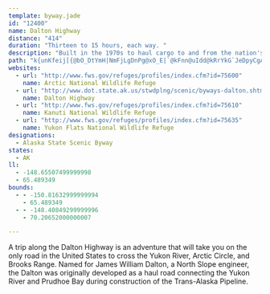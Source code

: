 ```yaml
---
template: byway.jade
id: "12400"
name: Dalton Highway
distance: "414"
duration: "Thirteen to 15 hours, each way. "
description: "Built in the 1970s to haul cargo to and from the nation's largest oil field, the James Dalton highway was only opened for public use in 1994. The Dalton was recognized as an Alaska State Scenic Byway in 1998 for its spectacular scenery."
path: "k{unKfeij[{@bO_DtYmH|NmFjLgDnPg@xO_E|`@kFnn@uIdd@kRrYkG`JeDpyCgAzj@AfJTpRDpLGvIY~Jy@rOeAtS_@|EQxCGvEDjCd@fDf@nCx@~BdBhEdAxDhAjC|AdEt@rDv@~FRxKv@jI`BxW~Dle@~BvZKzKQtIGhIc@lGgA`DuApAuBd@uCPg@P_A~@m@bBkJjTgLfUgElFgDvAcOdAgCDqCrBgDtAmEnGuDfOeH`WoIba@x@`HlAhGdAtEx@|CrAdCtApApCtAzB|BpAnD^`FM`H_BjJgC`IsFjUgBbH_CjKeA~GsCl_@wAhOuAdSkBbQUdIyDre@yBjTmA`JkBxF_AjA_BbAuGdCqEx@qGa@eI\\sLxMiCnDkDdDcGnJkAp@sD`HyCzIgBlHmAxHaK`bA_AdIk@lDuAzCsIlH{Y|RmC`CuAtCcB`FcCxNeCvJaFxMyIhS_DhF{FjO_DjJYfBGdE}@lJ}@rEw@fC{@dA_HlFsAf@kANaAEy@U_As@wByD_BoBuAiAw@[_ABwBn@sCfByGfHqDhDiAzA_BhEcCbH{I|]ob@~|A}AzEgA|AaAx@iCNsAx@mBzCmA`F{AlJw@`NElFExKXlHv@fJr@xHz@`LAlHJvRl@dXJfLJvWKnHCbDU|CsC~OiBzKiDrW]jEEnD?|FVrFvBdV|Cf`@d@tOJbK?xDDzEZ~Dv@hGf@vK\\fORrLZjJdC~`@lIt~A~ArTZ`L?nM[lK{Bf`@[|HcBxTiA~GoAdGsA`FmCxNiCtIcHn[sDhM_DbGoDrDeHrFwXjWoFxE_D`A_Ce@yBgB}IqXiDiIiEwNsFwMeDkJmD{IuAmB_DaAmIbB{ElBaNpEcMzE}d@jOcHwKeBiDyAmE{D}UqBiEmEuGaCgFyDmJqAkHoAmKW_H{A}PcBoH}DaDyCeDkAiFoCoIqCgJsCwNa@eG]mJeBwLuBaRyCcKsCoDqBcCoDQeDjAyClD{DhIkEvEiNnI_EZiFDaDgBgIWsGyBmFm@uIjC_HnG}PtI_^bRqB`BoBvDwBhHmEtTY~J_@fTfChqApA`_@`An_@d@xa@aD~MsB|GsBxF}C`HsCvDgCfByBVoCrBmC|AqBb@aCbAkAr@aB\\_BhAaG|S{Ij\\_DnJyAnDaAfBeAb@eAEqAs@sCoCkJeMqHkIsDgFiN{QyBeBoE_EgVyL{OeGg@Iy@B_BfB{@jBeKlf@iTdkAqVrvAiNz{@cPrpAsJxbAwNj~AqChWaDh_@g@~D]tAk@~@i@t@y@T{RQS\\i@zAaBtGaB`L_L|o@oKdp@iMtt@yDhSm@|Dm@dIC`DR|Cr@jD|BrEbPdZtIdJlElHp@tBXjD?jES~BkCfRsElWgAdI}AxLiAfHe@bESvHF~Xx@db@x@re@LlS[p^sAhr@yA`b@YhSy@pLk@vFy@rFkBrJgBnGaBfFqBpE{B`DsBxByB|AyB~@_B`@mBBgEs@mL_HmNwGcGmDmDgBmI{CgOaDyFo@iAVmAtA}@zAm@zBk@zCUbDCbIVdI^fGx@`RnAzQb@`Lt@|KPnHF~GM|D[bEi@hDiPvq@wSzz@oKxd@YrCIxB?vBHfBpMnq@^nCPxD_@~JwAvXgA`Ks@`JMhRyApLwBhCaDt@aFkEgJmFuJkJuNuKqEsAwD`BqB|G{p@tqCgH~XgCxAkBa@_CyBuBsGgCcFkBoGoKoYwFuMeQme@wC{CoDbA}TtMqE~Fy@fJgF`dA{@zDmDTwErBcD]sBPqFnAs@j@aFxSm@fDsFvXaInc@EpFxGzl@zLdr@bRxiATvKsAzW_BfKgAlCsEBcJpCsDxBsFpLeF~FmEnCsCn@{CxBgFxKsBfB{B}@sC}F_D}OeDuRaFwS_EsH{DkFmDiByA\\_CbDoCvFsLzWcRdg@cW`o@wUfj@yFdB{AEkBxXqBvD{BrBkDnB{Df@aEx@?zYmHfS_HtS}h@hyAyA~KNbLxG`a@pUh[|Bhd@bCv\\jIvoAtE|XnJp\\pCzRXfHgCz]kAhK?hQdE`q@rC~]NvNGrJoK`y@yFvb@{f@`}DiNjiAsE`OmVlk@}Y`q@cN|\\{Nna@iApPXxSlA`q@eCre@eArPAlQFpd@\\hv@TnU_@bQuBfP_F~Sk@~D}KvZ{HdXgKj`@aCvEqFjD{G^sAnAaDbAwDzK_A`FiHpOaFtAyGoGiGeNaHwM_h@ay@o[_e@oH{HoJqBaHpDeH|KuCrMiDlT}A`TsK`|@iLt|@gWpr@oNx]{GxUcJbd@cAvAuD|ImJxKmMlXcMz^aIxa@qb@vuBuQt`AwPrw@iVvz@w{@jjCuC~M_Fv\\{B`PiB~O{DfVaJzp@{OzkAwOjiAiWhnBa@dEsJjZy]l~@wB|GoBfP_CbWyD|\\mAjNqBzQM~MaA|IiBv^o@~Sw@`H}N~~@kBdMgDlHydAtvAuTdp@qa@`i@y_@vb@_CpTrAli@mDdcAwM~s@}@f_@uEba@aEfHuLhM_Gn[eCve@wPz]oSxYwVxWuLpVwZnh@iQ`f@c]p|AoLhYkWd\\{WhYe\\pf@ee@``AmWdSegAdg@whApZk`@~JsCHcC_BsKyLor@}n@on@}i@aH?uuA`}Aen@nFglApJ}`BfpAu]ra@{cA|~AiD`GiQ~UsFtGkFtBgIc@kMl@k[|L}~Atg@aFjD}EjGiGnGsKbOoPxRcL`PsHvLmEjOaHjRuK~_@aP`e@c]ncA_\\|cA{O`i@iLb]uKpZoOzc@gGvWmDdW_BdNgAbFyApFsDfFaCpAmKIsGdBeIvKgH|HwKdRcTbYq}@dqAmErJwXnr@{JvZ_DxD{EpDsGbBgGpCkGhIkuC~mFyf@r{@wDrCyZhF}R|DmSvEaCtCsDdIgD`JyF~OgGjTcLzYyOvd@kMz]uRfd@sMlXyR|e@_LrVoF~F_KjEoIp@yDt@aIp@_Gm@e[fe@iT`PskCp~FsIvRuR~_@}FdGmEf@iPkC}VyCyJfK{JfZw^`xAiSz{@s_@n_BwbCx`JsN|d@eQh\\w[bl@aE~DwZd]c~@v~@kYhOaNpO_]|X}Yt\\{HlLkCfJ_ExSgArRWzGaBf[yC|U{AvN{DvRsn@ljAeJvUoAfC}Xhe@w[nn@gN`Vgg@r`Ae_@bx@e\\bv@e_@ndAwTps@oq@bmB{O`a@_BnAcLnKaNxJgRhMgMvKa_@le@gUl_@oKnM}Q`PgJbBoJuFo`@ih@wK{I{DgFoCqIuEyUoUw|AiF}IuRqk@kE}MaH}ZaCqYeAqVqOu_B{PsmB{EgZeC}DsCo@gQmHqu@yUgEqEeBiMuAwPyCqw@gMy\\gh@amAmC_AgLHaMdAgGm@yDqCaG}EiLeLchBsuA}QsOaJmEaNDkPWsEn@}BdBwLlN}Br@aAH{AC_DaBmG_C{Mm@mAc@aAoAkDoF{BqFsD{AeFu@sFTuDuAkCmBaCmDkCmBuDwA{Jm@yJ~DaGfFeExHsClHuFvFsDb@aCaAeI}FoGsJgPqZaBe@yA`@_BtAs@zBwB`W}BhUwAdCsAhAgI`DgIb@yEg@uC}CgBuCiBmF{CaHeBy@iFv@aDfFkG`PwOl^wDzGsE~GuB~A{EZ_DoBgCyCsC}EgDwEmD_HcFoLkI{KgTPo~A|Cm@b@{AhCkCnGeBxFsApHg@pKpAf_@LtPk@|Q_CrZoHbp@sD`RyBlDgCrBsCs@_CgBgByDkBuHmBkReCoSuBoIkDsHu@{CiFeKoBsFm@aDq@{GJuEd@oKf@yTa@wDy@_EuAeE{B_D{BZeCfFyAbI}s@bsCoJfN}KrB}HJq|@oiAmQeT}Jy@{TxKcKrBmH{Aw_@mJ}LqE_MwFm|@kd@mD}JeBiGkAgJeAkGiBsFeAaBeBaAuBDmGjEsM~LgD`BmBKaEuA}C{CoMaXsi@qpAcTys@iFwl@yE_aAkBq]cIur@sFw^aCsRqBmJkCcIuBgF_K_K{FqI{E_L_BkG_C{KoNmt@oQu|@{AaFwA{D{CoG_EiG}Wq^eRqTaw@sy@aN{OaCkFmCcIgQom@yBoGmB_CgEeDgMoLeCeDyAmCiBuEeBkGgFqNgByD_D}DwWwZuT}d@e_@y~@gMk`@mAkKBoLnAsk@v@yRMsYoDkUwGcQuu@ieA{Nkd@iKuj@sKyg@aGwRaO}VizB_~BsJkAkVDgJsEgJwKmJoKcJ{KgFoSoNob@}\\a_AyD{Q{Fye@aEc_@qDk^oGud@{Iqi@cdBioFs_@wiAoKuSmJaScNuSefA_vAyM_S{B}AyCQsB?aEdEgEvIyMpViF`JgDpCsDkAaPmLsF{C_ESsCvAcBjC{c@tz@_PtXgg@|j@w[l]aThWiGpJiZdr@uElNkCvNg@fHi@|MuBvQ_B`MeBnGgBhCsBzAmFlA}VcB_Cl@{DjCmGvIgIlK_GhFoCp@{MKi]@k`@eCwQc@oNl@cKg@eOl@gXiEqNiAcPmBuNcD{HwA{EyCaMyJoEaCeIuC{GzA}RfCiQnCqXnIeIl@cS~@sErFsInG_A|AcP~Kkd@rV_YdKcPxG}S}@oMGsIxEoH?gHwCkBqCk^cl@keAciBmIaToCyO_DkR_@kWsB_^aFk\\mNuh@wRag@cNo_@uWul@cOsYgOmLwQiUiQsU}Xa\\}ZkRmc@wRmQeSaFaNcJqc@wFgo@iFqn@aEk\\mI{XmFiLyGcK{M{EiPuBuPmG{K}GcVeLcKiWyIi]yHk^A?wZgsByA{GqAoEy@iBoCsHmFiMaBkCwBeCiEaBeJs@m[uIcFy@cVdCoJh@gC?gBi@uOiWeFuIgMyWuHqGiq@K_d@xDalBfk@eK{Cih@mc@cYcUoJsPgL{O{t@km@g_@aZgNeLgDmAe]qHkBiAgh@se@aMuLgFyEaBkAsEiBgH_AkFa@o@l@iDuAaE_CwR}H}MzC_HoEeAMsBkB{MgTaFaHk]yYmIeGuFwEgGiI{p@yfAsc@w\\}TqZcVac@}[wU{QqJ{L}DaNXqSxEgQ}EcLuIgHy@gRm@wHBaLvKgFhI_IfDgDNaFiGuEi@_FsKgF}Hc\\}r@aHqNaGsPaf@{`BsFuWmEk\\qI_{@qFkxAu@{LaAgD{AoI_Nag@mCuQoB{]_Aum@yAoW]wRa@_]_@}`@FaOd@ue@{@sc@cBwq@uDaa@iOsbAiZ_yAsAoG{EwXkGc[cJwh@mKsg@oHe_@yGwXuZykAcCmHeDwFgDmHyHyHgDkCw^sWcJeAsEb@iIiEmOgNsKcDkMgQkEgCoNoQqCwDuEmF_G_CoCmBeEkAuDnByGhGkQnK}~@re@sc@zGkFWgEkCuEiM_FqL{Sqi@eZ{s@wR{^eDwEuNgLyb@{Z_CaDoJ{ImK{QcKyNyPiWkMsU_Q_d@_Om[u]ss@mImFkHoBaSm@edAmKeF|@}JrJgGzMqRrXmM~CuHm@cEeEok@s`Aq_@ak@cVub@iKyPaHiI_EgHkBoGoE}UyBePoIyk@aKit@mD_Xi^abBuHyk@iFqQqGaGsJsBeVsBaL_B{HkBuGfCyDtIgJ|TyItQ}GvJ{PvImr@zb@qn@v^gOnIoSxDii@xFq_@pJgRtK_`@nQcL~FmLpNaLbH_]~Nk~@xa@_M|HcJfD_GtC}MrF}QhK{PfHoQlGaP{@gM|AgChA_EjCcLfNoRnOcR~M{S|S}q@loAm^tn@ie@rw@cXri@cRtZiL`DiTpKy\\hKsf@rRqa@rQuO~DiIUuUiKaFTyKvAyVjBgGqBmG{I{KsXgJySaJ_EmNdSaC~EmFrBmBhBsChGeCzI_EjEmF`BwHZmK?{JkBoLy@yxB_Yy`@_E}zAcX{HW_a@fF}z@jNmdAfd@sF|@mDmDuPuUyByD{FgIyFgJaCyHkCiLyB}LaBmM}@kMYqJSeMa@qGqAgHyCwH{GuMiLgRgNi^wTm`@aGgL{LuOuXa[sEcDcKeDkJ_Cue@yJkWqHwa@wM{KiImDqCyJm@iFf@qSsCsO}AkDEuC_A{HqJaNuRgh@yaAizAkwCeZqj@aLmW_a@g}@y@aBeE}XyB{j@yBux@uBgi@yK_o@wHqb@eCeQy@oQX{`@e@}NuD}P_KiY{Io]yCmF}RkEuHpAsHbBmCwAgDqLsFa^{Ei]gHe\\yGgSmOeWogAceAuUqXmHsPe[qtAcSgu@wTgq@oUyi@sKoQoIoGgMeNaK{e@oMs[mKyJuImYuHsFeGkGqM|GoVfWeJ|IoED{Ma^aQ_j@oIo^gF}AkDkBuEsFsE}WyGabA{@kl@{Hav@sEqSeHqDoOeE{FcKuDiSwA}VPcf@dB{[tHcWhLi_@rDyS^aR_@oSsEuM{HoC{Nr]aJ~@_Y}GoS{Kao@qLs[{Y{^|CkQdKwUdLiQaN_ReTkRge@cZ{Wcx@?}z@siBkWnDuR~QoS~MwHyEkIcOcMuNmGsCgHc@{m@d^iv@jq@iSf`@iOnEam@kKe_@aPce@mj@sYie@mf@ybAgm@yv@gRat@yQqu@oc@c\\sZgJgUaDkl@wOu_A_h@mj@_Rof@zUegAut@se@yu@i[_h@se@cOslA}cAkQRsKnEcr@pPobAfPq_AfB{ExDcI|GsKdLcTdZmj@xw@kXl_@mK~OsDhHgDtIyCxLuBlJwBpLmBdOmBzM_CvNaBtGsB|CkCdDyCvC{DDcd@cQuAEaBv@u\\db@{AzAgAj@}@Nu@?cAWcFiC}AW{@HkAh@keApcAeB`DiBvEkhArfEuQnr@_Vr|@au@r_C{IpXgBjEiB|A_Bp@}A\\aMhA_uDl`@}y@x`Aw~@vT{Mh`@yBrCoCf@yLsBuCZ{o@r]wCrFaD`JmCbIqBjCu`@rVq_@hUmGbCaKrBmFjEgE~FcOz\\mIxLwQpPmJ~JqDfFyBbG}CbMkBrC_tArt@eVn]aMfWwU`c@m]pf@mj@ne@w`@_KuLwLyBuIsA{P_@m]d@qTx@qZ?ac@mCaZqD_R}IgZaJkXuMqd@wIy]gEaXmCka@gC{]qAc_@oJ_jOdD}tArBwZzKgpCxDir@rAs_@Kwf@gCo]}jDasUw{@sfJ{h@isFkAsU[kTKo{Aj@}`@zD{dAGiRuAkMoBqHgj@usAgoAkkC_BwCmB_Hom@opCqAsHi|@ctHiFce@yA_KsHyq@mAqJwAwJiAcHsAmHwBeKkBwHcC{IeDwJur@epBgBaFsCwGasAumCqB{EoFiQsB_GqBsDeBkCcEsDeFaIoi@agAgKgTq_@uaAmD}Fy@{@iPmPoIkJiW_XsNmNci@}j@sGaFwXyQwDmD{BmDcTe`@{BuFwCcMmC_NeDkOoA{EeBiEmAaCmBcCkCyBmAi@mAUeCIoYfDu`@`FkIfBgEdAqRrJoWvNyAPoHQkICkJ]c]i@_Hc@aGCaGPoEvByCxBiy@hdAaOzQuIvJgIdKyGvJ}E~JmM|ZgDpHkC|E{OtXcMtUme@nz@wChDmBtAiCp@eCImQ{AmZsBav@_GgBu@qB_BgBoB_CaDuB{E_B{EeAaE_AsEgA_GyAkLsBkQgAyHqA_HsAkGmDwKeD}HaBuC_CuCgByA_C{AmBs@_Ca@sCDoHx@mr@vJoJbB_EbC_CpCmBnCkBrDgBbEcLt[kAzCmDxGyApBuAtAiZfV}TdRc]lXmBnAgDfBaCx@}El@cGRiZo@kB]{BcAqBqAuByBmBcCqAsBgDgHsMwVyf@eaAcDuFsFwHmDwDqa@a\\wKoKwD{E{FoJaGwLeo@isAiNeZ{CiGyBoDeB}BgBmB_CmBmBq@k[kFye@hAsEa@gp@lg@iKxLmH~JoKdXoPnx@_FnRgCpE{DDqEqAmEyBqLeHcRaNmQkUoO}VeHoH_SgZ_KsJsEiC_WeIc[sLqRuGmMuEiNkGkSsFyJtDoGxGsHzMoVb_@mGzEuIOeIiDePsEcd@_QiIqCuEtAwXdd@yM|Tk^zg@{d@vs@k]bn@yGlDoJoA{R_Gm`@aJwmA{Y{KyBkIoC_MiCcSiHsLuK{p@ej@_UkNaJeA_L`BkKxFgg@`a@gQjI{XoCqRwAgJmDiPaPqVi^cXy\\gQuZwLgPsL}Pig@}u@a[}b@{]wh@uS}[cKwLur@iU_k@mTisAuf@cV{JuTy@c\\|AonArDuIy@gIgBuHeGaNoMyEuGyHcJwJeJaMcO{u@y{@oLuReJeQwI{R{JwSsQy]gHgP}JgNeIwHcMgJyKgD}FqAmOr@cSpCim@bHkJrDcBhAsDlFsK~SgLzSaGzMgDpKkBjL{AdRqAxNsA~P_EbScDlKsFbFiJl@mKPoVvBaf@zAaMdAcXRoK}CuMuKuOcKaQsLc^{Su[qPk\\oOmI{KgReS}OmSsm@mc@aKuEuJoFgDwAmNsEgCkCgCoFeBmKaBsNy@kIqBeVsB{TmGur@{Ecg@{DcQsHsPsBgJwAgFsAcQa@}V_AuWkAuT{BiLgH{ZkFkTsBuN{DmMgEoKuQcQcSmTiPaRyMwLcGwRiT}p@sG{UgC{TeGys@}Eqq@_De`@gHa_AgN}oBoDyQ_HoJ{M_Ic_Akg@}i@cc@u_C`nAklArk@opBtbAkhBziAurA~hA__Al`Amo@jl@y_@z`@kTvR}[bHee@xH_qCfoBguFbeHgk@fLk^hCaJzEmHO_GPwo@vTmr@m@eaBbCe_AdGeZkKuw@}rAqfAmDiqA|F_l@tO{uDftCwZvTuUjgAiP|\\uo@`cAgHfLuFpJkFdFiInBcYlBg_@tCiRjAcCEiNyDoRcI_CHiEb@slA`PiK|Ec}@vo@gmAj{@mk@`a@uj@ha@_gAzv@yAr@eBPsBi@yBqAug@sk@mqAexA_j@_o@ml@kp@aHoKsb@a}@k[wd@e`@gl@iJoLkBgByAm@}HmBeDa@mBD_Cc@aNiKoRoQkYwXeCiDyGsMkTed@cr@_vAiTsd@gJkPeGcGeJkIoc@_b@g[}XyBoCsBmDkDuHiS_y@mEkPuD_K_DoEmFoE{FuDyGcAoIZ_Ds@_CkCaMcUgBsByBcA{FM{GJcCKiBiAyOsNaa@_^aCgD_I}Twe@{wA_^eeAmkAenDiDkJaOyTu[uf@kwBc`EuMi_@cZ}}@iHuQgTih@cOo]{FoMmC{GwCqE{BcC{RwIcVuHcq@yRmFyBwCwAaH{ImHgLgKuPiR}Yg]mj@sc@ir@az@_sAiNiS{DyHwCuCuC]iPpCmHlBgFx@wf@gHuf@qIkCuA{BsDsn@acBuCkIkA_Cu@cC_BgBeFoHuD_CkF}@oCHoU~DmDhAqBYmBc@sA}@aByAcYm_@eC{CiJkMqAwBa@iBe@gDKsDAks@KwJSmEk@oEk@iCu@aBw@u@{@WoAXiHbEgAtA_@tAYlCQjDkBtk@{@zV_@zGk@bFs@zE}R|aAmDzP"
websites: 
  - url: "http://www.fws.gov/refuges/profiles/index.cfm?id=75600"
    name: Arctic National Wildlife Refuge
  - url: "http://www.dot.state.ak.us/stwdplng/scenic/byways-dalton.shtml"
    name: Dalton Highway
  - url: "http://www.fws.gov/refuges/profiles/index.cfm?id=75610"
    name: Kanuti National Wildlife Refuge
  - url: "http://www.fws.gov/refuges/profiles/index.cfm?id=75635"
    name: Yukon Flats National Wildlife Refuge
designations: 
  - Alaska State Scenic Byway
states: 
  - AK
ll: 
  - -148.65507499999998
  - 65.489349
bounds: 
  - - -150.81632999999994
    - 65.489349
  - - -148.40849299999996
    - 70.20652000000007

---
```


<p>A trip along the Dalton Highway is an adventure that will take you on the only road in the United States to cross the Yukon River, Arctic Circle, and Brooks Range. Named for James William Dalton, a North Slope engineer, the Dalton was originally developed as a haul road connecting the Yukon River and Prudhoe Bay during construction of the Trans-Alaska Pipeline.</p>
